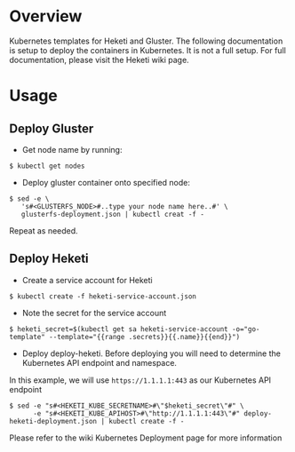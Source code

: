 # Overview
Kubernetes templates for Heketi and Gluster. The following documentation is setup
to deploy the containers in Kubernetes.  It is not a full setup.  For full
documentation, please visit the Heketi wiki page.

# Usage

## Deploy Gluster

* Get node name by running:

```
$ kubectl get nodes
```

* Deploy gluster container onto specified node:

```
$ sed -e \
   's#<GLUSTERFS_NODE>#..type your node name here..#' \
   glusterfs-deployment.json | kubectl creat -f -
```

Repeat as needed.

## Deploy Heketi

* Create a service account for Heketi

```
$ kubectl create -f heketi-service-account.json
```

* Note the secret for the service account 

```
$ heketi_secret=$(kubectl get sa heketi-service-account -o="go-template" --template="{{range .secrets}}{{.name}}{{end}}")
```

* Deploy deploy-heketi.  Before deploying you will need to determine the Kubernetes API endpoint and namespace.

In this example, we will use `https://1.1.1.1:443` as our Kubernetes API endpoint

```
$ sed -e "s#<HEKETI_KUBE_SECRETNAME>#\"$heketi_secret\"#" \
      -e "s#<HEKETI_KUBE_APIHOST>#\"http://1.1.1.1:443\"#" deploy-heketi-deployment.json | kubectl create -f -
```

Please refer to the wiki Kubernetes Deployment page for more information

